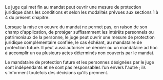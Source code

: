 Le juge qui met fin au mandat peut ouvrir une mesure de protection juridique dans les conditions et selon les modalités prévues aux sections 1 à 4 du présent chapitre.

Lorsque la mise en oeuvre du mandat ne permet pas, en raison de son champ d'application, de protéger suffisamment les intérêts personnels ou patrimoniaux de la personne, le juge peut ouvrir une mesure de protection juridique complémentaire confiée, le cas échéant, au mandataire de protection future. Il peut aussi autoriser ce dernier ou un mandataire ad hoc à accomplir un ou plusieurs actes déterminés non couverts par le mandat.

Le mandataire de protection future et les personnes désignées par le juge sont indépendants et ne sont pas responsables l'un envers l'autre ; ils s'informent toutefois des décisions qu'ils prennent.
